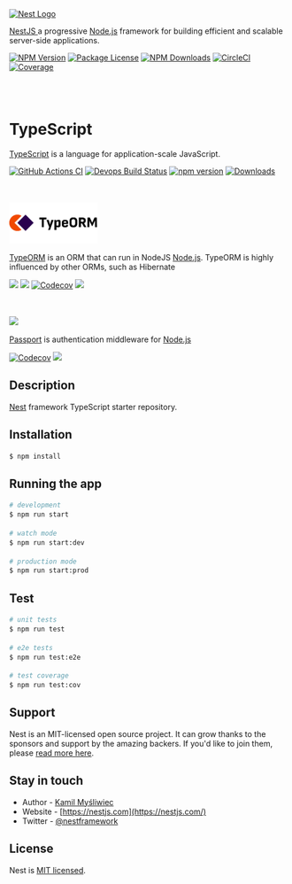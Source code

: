 <div> 
  <a href="http://nestjs.com/" target="blank"><img src="https://nestjs.com/img/logo_text.svg" width="160" alt="Nest Logo" /></a>
  <p><a href="https://nestjs.com/" target="_blank">NestJS </a>a progressive <a href="http://nodejs.org" target="_blank">Node.js</a> framework for building efficient and scalable server-side applications.</p>
  <p>
    <a href="https://www.npmjs.com/~nestjscore" target="_blank"><img src="https://img.shields.io/npm/v/@nestjs/core.svg" alt="NPM Version" /></a>
    <a href="https://www.npmjs.com/~nestjscore" target="_blank"><img src="https://img.shields.io/npm/l/@nestjs/core.svg" alt="Package License" /></a>
    <a href="https://www.npmjs.com/~nestjscore" target="_blank"><img src="https://img.shields.io/npm/dm/@nestjs/common.svg" alt="NPM Downloads" /></a>
    <a href="https://circleci.com/gh/nestjs/nest" target="_blank"><img src="https://img.shields.io/circleci/build/github/nestjs/nest/master" alt="CircleCI" /></a>
    <a href="https://coveralls.io/github/nestjs/nest?branch=master" target="_blank"><img src="https://coveralls.io/repos/github/nestjs/nest/badge.svg?branch=master#9" alt="Coverage" /></a>
</p>
</div>
<br>
<br>

# TypeScript
[TypeScript](https://www.typescriptlang.org/) is a language for application-scale JavaScript.

[![GitHub Actions CI](https://github.com/microsoft/TypeScript/workflows/CI/badge.svg)](https://github.com/microsoft/TypeScript/actions?query=workflow%3ACI)
[![Devops Build Status](https://dev.azure.com/typescript/TypeScript/_apis/build/status/Typescript/node10)](https://dev.azure.com/typescript/TypeScript/_build?definitionId=7)
[![npm version](https://badge.fury.io/js/typescript.svg)](https://www.npmjs.com/package/typescript)
[![Downloads](https://img.shields.io/npm/dm/typescript.svg)](https://www.npmjs.com/package/typescript)

<br>
<br>
<div>
  <a href="http://typeorm.io/"><img src="https://github.com/typeorm/typeorm/raw/master/resources/logo_big.png" width="160"></a>
  <p><a href="https://typeorm.io/#/" target="_blank">TypeORM</a> is an ORM that can run in NodeJS <a href="http://nodejs.org" target="_blank">Node.js</a>. TypeORM is highly influenced by other ORMs, such as Hibernate</p>
  <p>
    <a href="https://app.circleci.com/pipelines/github/typeorm/typeorm"><img src="https://circleci.com/gh/typeorm/typeorm/tree/master.svg?style=shield"></a>
    <a href="https://badge.fury.io/js/typeorm"><img src="https://badge.fury.io/js/typeorm.svg"></a>
    <a href="https://codecov.io/gh/typeorm/typeorm"><img alt="Codecov" src="https://img.shields.io/codecov/c/github/typeorm/typeorm.svg"></a>
    <a href="https://join.slack.com/t/typeorm/shared_invite/zt-uu12ljeb-OH_0086I379fUDApYJHNuw"><img src="https://img.shields.io/badge/chat-on%20slack-blue.svg"></a>
  </p>
</div>
<br>
<br>
<div>
  <a href="http://www.passportjs.org/"><img src="https://www.passportjs.org/images/PassportJS.svg" width="160"></a>
  <p><a href="http://www.passportjs.org/" target="_blank">Passport</a> is authentication middleware for <a href="http://nodejs.org" target="_blank">Node.js</a></p>
  <p>
    <a href="https://coveralls.io/github/jaredhanson/passport"><img alt="Codecov" src="https://coveralls.io/repos/jaredhanson/passport/badge.svg?branch=master"></a>
    <a href="https://travis-ci.org/github/jaredhanson/passport"><img src="https://travis-ci.org/jaredhanson/passport.svg?branch=master"></a>
  </p>
  </p>
</div>

## Description

[Nest](https://github.com/nestjs/nest) framework TypeScript starter repository.

## Installation

```bash
$ npm install
```

## Running the app

```bash
# development
$ npm run start

# watch mode
$ npm run start:dev

# production mode
$ npm run start:prod
```

## Test

```bash
# unit tests
$ npm run test

# e2e tests
$ npm run test:e2e

# test coverage
$ npm run test:cov
```

## Support

Nest is an MIT-licensed open source project. It can grow thanks to the sponsors and support by the amazing backers. If you'd like to join them, please [read more here](https://docs.nestjs.com/support).

## Stay in touch

- Author - [Kamil Myśliwiec](https://kamilmysliwiec.com)
- Website - [https://nestjs.com](https://nestjs.com/)
- Twitter - [@nestframework](https://twitter.com/nestframework)

## License

Nest is [MIT licensed](LICENSE).

